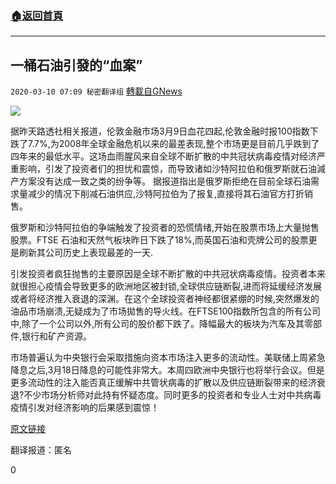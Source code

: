###  [:house:返回首頁](https://github.com/ourhimalayas/txt)
---

## 一桶石油引發的“血案”
`2020-03-10 07:09 秘密翻译组` [轉載自GNews](https://gnews.org/zh-hant/137191/)

![](https://s3-ap-northeast-1.amazonaws.com/news.guo.offload.media/wp-content/uploads/2020/03/10070346/068C7A0C-174F-4163-AF9C-50DA8D2F0377.png)


据昨天路透社相关报道，伦敦金融市场3月9日血花四起,伦敦金融时报100指数下跌了7.7%,为2008年全球金融危机以来的最差表现,整个市场更是目前几乎跌到了四年来的最低水平。这场血雨腥风来自全球不断扩散的中共冠状病毒疫情对经济严重影响，引发了投资者们的担忧和震惊，而导致诸如沙特阿拉伯和俄罗斯就石油減产方案没有达成一致之类的纷争等。 据报道指出是俄罗斯拒绝在目前全球石油需求量减少的情况下削减石油供应,沙特阿拉伯为了报复,直接将其石油官方打折销售。



俄罗斯和沙特阿拉伯的争端触发了投资者的恐慌情绪,开始在股票市场上大量抛售股票。FTSE 石油和天然气板块昨日下跌了18%,而英国石油和壳牌公司的股票更是刷新其公司历史上表现最差的一天.



引发投资者疯狂抛售的主要原因是全球不断扩散的中共冠状病毒疫情。投资者本来就很担心疫情会导致更多的欧洲地区被封锁,全球供应链断裂,进而将延缓经济发展或者将经济推入衰退的深渊。在这个全球投资者神经都很紧绷的时候,突然爆发的油品市场崩溃,无疑成为了市场拋售的导火线。在FTSE100指数所包含的所有公司中,除了一个公司以外,所有公司的股价都下跌了。降幅最大的板块为汽车及其零部件,银行和矿产资源。



市场普遍认为中央银行会采取措施向资本市场注入更多的流动性。美联储上周紧急降息之后,3月18日降息的可能性非常大。本周四欧洲中央银行也将举行会议。但是更多流动性的注入能否真正缓解中共管状病毒的扩散以及供应链断裂带来的经济衰退?不少市场分析师对此持有怀疑态度。同时更多的投资者和专业人士对中共病毒疫情引发对经济影响的后果感到震惊！



[原文链接](https://uk.reuters.com/article/uk-britain-stocks/london-stocks-join-sea-of-red-as-oil-crash-compounds-recession-fears-idUKKBN20W0WO)



翻译报道：匿名


0
